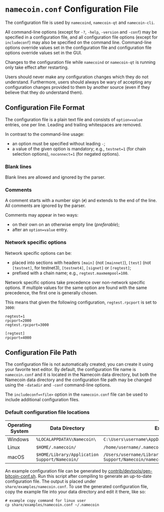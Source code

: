 # `namecoin.conf` Configuration File

The configuration file is used by `namecoind`, `namecoin-qt` and `namecoin-cli`.

All command-line options (except for `-?`, `-help`, `-version` and `-conf`) may be specified in a configuration file, and all configuration file options (except for `includeconf`) may also be specified on the command line. Command-line options override values set in the configuration file and configuration file options override values set in the GUI.

Changes to the configuration file while `namecoind` or `namecoin-qt` is running only take effect after restarting.

Users should never make any configuration changes which they do not understand. Furthermore, users should always be wary of accepting any configuration changes provided to them by another source (even if they believe that they do understand them).

## Configuration File Format

The configuration file is a plain text file and consists of `option=value` entries, one per line. Leading and trailing whitespaces are removed.

In contrast to the command-line usage:
- an option must be specified without leading `-`;
- a value of the given option is mandatory; e.g., `testnet=1` (for chain selection options), `noconnect=1` (for negated options).

### Blank lines

Blank lines are allowed and ignored by the parser.

### Comments

A comment starts with a number sign (`#`) and extends to the end of the line. All comments are ignored by the parser.

Comments may appear in two ways:
- on their own on an otherwise empty line (_preferable_);
- after an `option=value` entry.

### Network specific options

Network specific options can be:
- placed into sections with headers `[main]` (not `[mainnet]`), `[test]` (not `[testnet]`, for testnet3), `[testnet4]`, `[signet]` or `[regtest]`;
- prefixed with a chain name; e.g., `regtest.maxmempool=100`.

Network specific options take precedence over non-network specific options.
If multiple values for the same option are found with the same precedence, the
first one is generally chosen.

This means that given the following configuration, `regtest.rpcport` is set to `3000`:

```
regtest=1
rpcport=2000
regtest.rpcport=3000

[regtest]
rpcport=4000
```

## Configuration File Path

The configuration file is not automatically created; you can create it using your favorite text editor. By default, the configuration file name is `namecoin.conf` and it is located in the Namecoin data directory, but both the Namecoin data directory and the configuration file path may be changed using the `-datadir` and `-conf` command-line options.

The `includeconf=<file>` option in the `namecoin.conf` file can be used to include additional configuration files.

### Default configuration file locations

Operating System | Data Directory | Example Path
-- | -- | --
Windows | `%LOCALAPPDATA%\Namecoin\` | `C:\Users\username\AppData\Local\Namecoin\namecoin.conf`
Linux | `$HOME/.namecoin/` | `/home/username/.namecoin/namecoin.conf`
macOS | `$HOME/Library/Application Support/Namecoin/` | `/Users/username/Library/Application Support/Namecoin/namecoin.conf`

An example configuration file can be generated by [contrib/devtools/gen-bitcoin-conf.sh](../contrib/devtools/gen-bitcoin-conf.sh).
Run this script after compiling to generate an up-to-date configuration file.
The output is placed under `share/examples/namecoin.conf`.
To use the generated configuration file, copy the example file into your data directory and edit it there, like so:

```
# example copy command for linux user
cp share/examples/namecoin.conf ~/.namecoin
```
